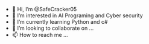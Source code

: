 - 👋 Hi, I’m @SafeCracker05
- 👀 I’m interested in AI Programing and Cyber security
- 🌱 I’m currently learning Python and c#
- 💞️ I’m looking to collaborate on ...
- 📫 How to reach me ...

<!---
SafeCracker05/SafeCracker05 is a ✨ special ✨ repository because its `README.md` (this file) appears on your GitHub profile.
You can click the Preview link to take a look at your changes.
--->
